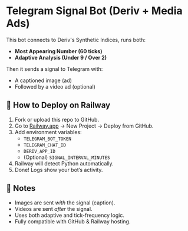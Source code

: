 # Telegram Signal Bot (Deriv + Media Ads)

This bot connects to Deriv's Synthetic Indices, runs both:
- **Most Appearing Number (60 ticks)**
- **Adaptive Analysis (Under 9 / Over 2)**

Then it sends a signal to Telegram with:
- A captioned image (ad)
- Followed by a video ad (optional)

## 🚀 How to Deploy on Railway

1. Fork or upload this repo to GitHub.
2. Go to [Railway.app](https://railway.app) → New Project → Deploy from GitHub.
3. Add environment variables:
   - `TELEGRAM_BOT_TOKEN`
   - `TELEGRAM_CHAT_ID`
   - `DERIV_APP_ID`
   - (Optional) `SIGNAL_INTERVAL_MINUTES`
4. Railway will detect Python automatically.
5. Done! Logs show your bot’s activity.

## 🧠 Notes
- Images are sent *with* the signal (caption).
- Videos are sent *after* the signal.
- Uses both adaptive and tick-frequency logic.
- Fully compatible with GitHub & Railway hosting.


